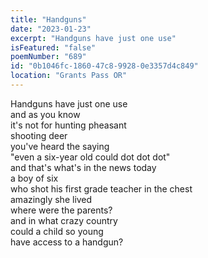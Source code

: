 ```yaml
---
title: "Handguns"
date: "2023-01-23"
excerpt: "Handguns have just one use"
isFeatured: "false"
poemNumber: "689"
id: "0b1046fc-1860-47c8-9928-0e3357d4c849"
location: "Grants Pass OR"
---
```


Handguns have just one use  
and as you know  
it's not for hunting pheasant  
shooting deer  
you've heard the saying  
"even a six-year old could dot dot dot"  
and that's what's in the news today  
a boy of six  
who shot his first grade teacher in the chest  
amazingly she lived  
where were the parents?  
and in what crazy country  
could a child so young  
have access to a handgun?
